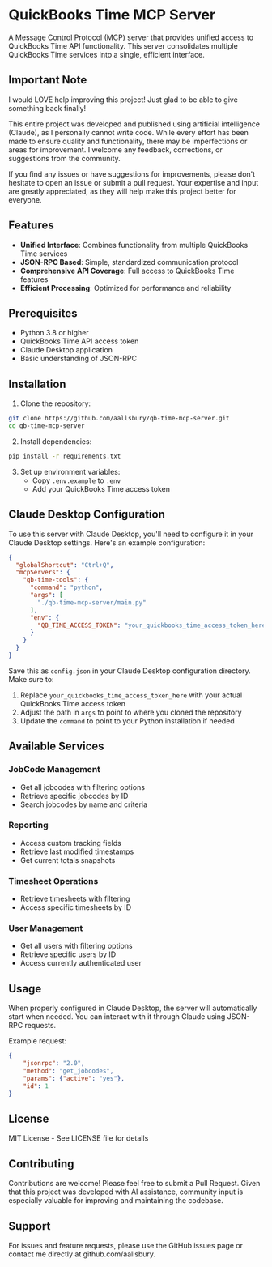 # QuickBooks Time MCP Server

A Message Control Protocol (MCP) server that provides unified access to QuickBooks Time API functionality. This server consolidates multiple QuickBooks Time services into a single, efficient interface.

## Important Note

I would LOVE help improving this project! Just glad to be able to give something back finally!

This entire project was developed and published using artificial intelligence (Claude), as I personally cannot write code. While every effort has been made to ensure quality and functionality, there may be imperfections or areas for improvement. I welcome any feedback, corrections, or suggestions from the community.

If you find any issues or have suggestions for improvements, please don't hesitate to open an issue or submit a pull request. Your expertise and input are greatly appreciated, as they will help make this project better for everyone.

## Features

- **Unified Interface**: Combines functionality from multiple QuickBooks Time services
- **JSON-RPC Based**: Simple, standardized communication protocol
- **Comprehensive API Coverage**: Full access to QuickBooks Time features
- **Efficient Processing**: Optimized for performance and reliability

## Prerequisites

- Python 3.8 or higher
- QuickBooks Time API access token
- Claude Desktop application
- Basic understanding of JSON-RPC

## Installation

1. Clone the repository:
```bash
git clone https://github.com/aallsbury/qb-time-mcp-server.git
cd qb-time-mcp-server
```

2. Install dependencies:
```bash
pip install -r requirements.txt
```

3. Set up environment variables:
   - Copy `.env.example` to `.env`
   - Add your QuickBooks Time access token

## Claude Desktop Configuration

To use this server with Claude Desktop, you'll need to configure it in your Claude Desktop settings. Here's an example configuration:

```json
{
  "globalShortcut": "Ctrl+Q",
  "mcpServers": {
    "qb-time-tools": {
      "command": "python",
      "args": [
        "./qb-time-mcp-server/main.py"
      ],
      "env": {
        "QB_TIME_ACCESS_TOKEN": "your_quickbooks_time_access_token_here"
      }
    }
  }
}
```

Save this as `config.json` in your Claude Desktop configuration directory. Make sure to:
1. Replace `your_quickbooks_time_access_token_here` with your actual QuickBooks Time access token
2. Adjust the path in `args` to point to where you cloned the repository
3. Update the `command` to point to your Python installation if needed

## Available Services

### JobCode Management
- Get all jobcodes with filtering options
- Retrieve specific jobcodes by ID
- Search jobcodes by name and criteria

### Reporting
- Access custom tracking fields
- Retrieve last modified timestamps
- Get current totals snapshots

### Timesheet Operations
- Retrieve timesheets with filtering
- Access specific timesheets by ID

### User Management
- Get all users with filtering options
- Retrieve specific users by ID
- Access currently authenticated user

## Usage

When properly configured in Claude Desktop, the server will automatically start when needed. You can interact with it through Claude using JSON-RPC requests.

Example request:
```json
{
    "jsonrpc": "2.0",
    "method": "get_jobcodes",
    "params": {"active": "yes"},
    "id": 1
}
```

## License

MIT License - See LICENSE file for details

## Contributing

Contributions are welcome! Please feel free to submit a Pull Request. Given that this project was developed with AI assistance, community input is especially valuable for improving and maintaining the codebase.

## Support

For issues and feature requests, please use the GitHub issues page or contact me directly at github.com/aallsbury.
